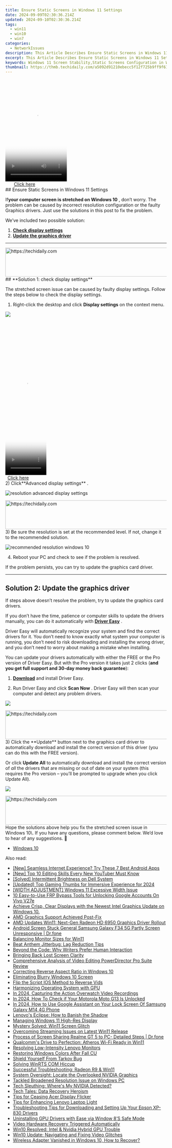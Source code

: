 ```yaml
---
title: Ensure Static Screens in Windows 11 Settings
date: 2024-09-09T02:30:36.214Z
updated: 2024-09-10T02:30:36.214Z
tags:
  - win11
  - win10
  - win7
categories:
  - NetworkIssues
description: This Article Describes Ensure Static Screens in Windows 11 Settings
excerpt: This Article Describes Ensure Static Screens in Windows 11 Settings
keywords: Windows 11 Screen Stability,Static Screens Configuration in Windows 11,Windows 11 No Movable Displays,Static Display Settings in Windows 11,Windows 11 Fixed Screen Mode,Ensure Immutable Screens on Windows 11,Windows 11 No-Movable Display Configuration
thumbnail: https://thmb.techidaily.com/a5092d91210ebecc5f12f725b9ff9f61857216831313f94623bfe4b3f692f3df.jpg
---
```


<!-- affiliate ads begin -->
<span id="1702748">
					<video width="192" height="320" style="cursor:pointer"
           poster="//a.impactradius-go.com/display-clicktoplayimage/1702748.png"
           onclick="if(!this.playClicked){this.play();this.setAttribute('controls',true);this.playClicked=true;}">
	   <source src="//a.impactradius-go.com/display-ad/18544-1702748">
	   <img src="//a.impactradius-go.com/display-clicktoplayimage/1702748.png" style="border: none; height: 100%; width: 100%; object-fit: contain">
	</video>
	<div style="width:120px;text-align:center"><a href="javascript:window.open(decodeURIComponent('https%3A%2F%2Ftwopages.pxf.io%2Fc%2F5597632%2F1702748%2F18544'), '_blank');void(0);">Click here</a></div>
</span>
<img height="0" width="0" src="https://imp.pxf.io/i/5597632/1702748/18544" style="position:absolute;visibility:hidden;" border="0" />
<!-- affiliate ads end -->
## Ensure Static Screens in Windows 11 Settings

 If**your computer screen is stretched on Windows 10** , don’t worry. The problem can be caused by incorrect resolution configuration or the faulty Graphics drivers. Just use the solutions in this post to fix the problem.

We’ve included two possible solution:

1. [**Check display settings**](#solution1)
2. [**Update the graphics driver**](#solution3)

---

<!-- affiliate ads begin -->
<a href="https://ephamedtechinc.pxf.io/c/5597632/2136617/26400" target="_top" id="2136617">
  <img src="//a.impactradius-go.com/display-ad/26400-2136617" border="0" alt="https://techidaily.com" width="728" height="90"/>
</a>
<img height="0" width="0" src="https://ephamedtechinc.pxf.io/i/5597632/2136617/26400" style="position:absolute;visibility:hidden;" border="0" />
<!-- affiliate ads end -->
## **Solution 1: check display settings**

 The stretched screen issue can be caused by faulty display settings. Follow the steps below to check the display settings.

1) Right-click the desktop and click **Display settings**  on the context menu.

![](https://images.drivereasy.com/wp-content/uploads/2017/11/img_5a17c192b55b7.jpg)

<!-- affiliate ads begin -->
<span id="1938136">
					<video width="128" height="480" style="cursor:pointer"
           poster="//a.impactradius-go.com/display-clicktoplayimage/1938136.png"
           onclick="if(!this.playClicked){this.play();this.setAttribute('controls',true);this.playClicked=true;}">
	   <source src="//a.impactradius-go.com/display-ad/22993-1938136">
	   <img src="//a.impactradius-go.com/display-clicktoplayimage/1938136.png" style="border: none; height: 100%; width: 100%; object-fit: contain">
	</video>
	<div style="width:80px;text-align:center"><a href="javascript:window.open(decodeURIComponent('https%3A%2F%2Fhomestyler.sjv.io%2Fc%2F5597632%2F1938136%2F22993'), '_blank');void(0);">Click here</a></div>
</span>
<img height="0" width="0" src="https://imp.pxf.io/i/5597632/1938136/22993" style="position:absolute;visibility:hidden;" border="0" />
<!-- affiliate ads end -->
 2) Click**Advanced display settings** .

![resolution advanced display settings](https://images.drivereasy.com/wp-content/uploads/2016/08/resolution-advanced-display-settings-600x564.jpg)

<!-- affiliate ads begin -->
<a href="https://appsumo.8odi.net/c/5597632/2137380/7443" target="_top" id="2137380">
  <img src="//a.impactradius-go.com/display-ad/7443-2137380" border="0" alt="https://techidaily.com" width="728" height="90"/>
</a>
<img height="0" width="0" src="https://appsumo.8odi.net/i/5597632/2137380/7443" style="position:absolute;visibility:hidden;" border="0" />
<!-- affiliate ads end -->
 3) Be sure the resolution is set at the recommended level. If not, change it to the recommended solution.

![recommended resolution windows 10](https://images.drivereasy.com/wp-content/uploads/2016/08/recommended-resolution-windows-10-1-600x561.jpg)

4) Reboot your PC and check to see if the problem is resolved.

If the problem persists, you can try to update the graphics card driver.

---

## **Solution 2: Update the graphics driver**

 If steps above doesn’t resolve the problem, try to update the graphics card drivers.

 If you don’t have the time, patience or computer skills to update the drivers manually, you can do it automatically with **[Driver Easy](https://tools.techidaily.com/drivereasy/download/)**  .

 Driver Easy will automatically recognize your system and find the correct drivers for it. You don’t need to know exactly what system your computer is running, you don’t need to risk downloading and installing the wrong driver, and you don’t need to worry about making a mistake when installing.

 You can update your drivers automatically with either the FREE or the Pro version of Driver Easy. But with the Pro version it takes just 2 clicks (**and you get full support and 30-day money back guarantee**):

 1) **[Download](https://tools.techidaily.com/drivereasy/download/)**   and install Driver Easy.

 2) Run Driver Easy and click **Scan Now** . Driver Easy will then scan your computer and detect any problem drivers.

![](https://images.drivereasy.com/wp-content/uploads/2019/08/image-498.png)

<!-- affiliate ads begin -->
<a href="https://bluettius.sjv.io/c/5597632/2139111/17108" target="_top" id="2139111">
  <img src="//a.impactradius-go.com/display-ad/17108-2139111" border="0" alt="https://techidaily.com" width="728" height="90"/>
</a>
<img height="0" width="0" src="https://bluettius.sjv.io/i/5597632/2139111/17108" style="position:absolute;visibility:hidden;" border="0" />
<!-- affiliate ads end -->
 3) Click the **Update** button next to the graphics card driver to automatically download and install the correct version of this driver (you can do this with the FREE version).

 Or click **Update All**  to automatically download and install the correct version of _all_   the drivers that are missing or out of date on your system (this requires the Pro version – you’ll be prompted to upgrade when you click Update All).

![](https://images.drivereasy.com/wp-content/uploads/2019/08/image-499.png)

<!-- affiliate ads begin -->
<a href="https://appsumo.8odi.net/c/5597632/2129740/7443" target="_top" id="2129740">
  <img src="//a.impactradius-go.com/display-ad/7443-2129740" border="0" alt="https://techidaily.com" width="728" height="90"/>
</a>
<img height="0" width="0" src="https://appsumo.8odi.net/i/5597632/2129740/7443" style="position:absolute;visibility:hidden;" border="0" />
<!-- affiliate ads end -->
 Hope the solutions above help you fix the stretched screen issue in Windows 10\. If you have any questions, please comment below. We’d love to hear of any suggestions. 🙂

* [Windows 10](https://tools.techidaily.com/drivereasy/download/)

<ins class="adsbygoogle"
     style="display:block"
     data-ad-format="autorelaxed"
     data-ad-client="ca-pub-7571918770474297"
     data-ad-slot="1223367746"></ins>



<ins class="adsbygoogle"
     style="display:block"
     data-ad-client="ca-pub-7571918770474297"
     data-ad-slot="8358498916"
     data-ad-format="auto"
     data-full-width-responsive="true"></ins>





<span class="atpl-alsoreadstyle">Also read:</span>
<div><ul>
<li><a href="https://youtube-help.techidaily.com/new-seamless-internet-experience-try-these-7-best-android-apps/"><u>[New] Seamless Internet Experience? Try These 7 Best Android Apps</u></a></li>
<li><a href="https://facebook-record-videos.techidaily.com/new-top-10-editing-skills-every-new-youtuber-must-know/"><u>[New] Top 10 Editing Skills Every New YouTuber Must Know</u></a></li>
<li><a href="https://network-issues.techidaily.com/solved-intermittent-brightness-on-dell-system/"><u>[Solved] Intermittent Brightness on Dell System</u></a></li>
<li><a href="https://fox-access.techidaily.com/updated-top-gaming-thumbs-for-immersive-experience-for-2024/"><u>[Updated] Top Gaming Thumbs for Immersive Experience for 2024</u></a></li>
<li><a href="https://network-issues.techidaily.com/width-adjustment-windows-11-excessive-width-issue/"><u>[WIDTH ADJUSTMENT] Windows 11 Excessive Width Issue</u></a></li>
<li><a href="https://android-unlock.techidaily.com/10-easy-to-use-frp-bypass-tools-for-unlocking-google-accounts-on-vivo-v27e-by-drfone-android/"><u>10 Easy-to-Use FRP Bypass Tools for Unlocking Google Accounts On Vivo V27e</u></a></li>
<li><a href="https://network-issues.techidaily.com/achieve-crisp-clear-displays-with-the-newest-intel-graphics-update-on-windows-10/"><u>Achieve Crisp, Clear Displays with the Newest Intel Graphics Update on Windows 10.</u></a></li>
<li><a href="https://network-issues.techidaily.com/amd-graphics-support-achieved-post-fix/"><u>AMD Graphics Support Achieved Post-Fix</u></a></li>
<li><a href="https://network-issues.techidaily.com/amd-updates-win11-next-gen-radeon-hd-6950-graphics-driver-rollout/"><u>AMD Updates Win11: Next-Gen Radeon HD 6950 Graphics Driver Rollout</u></a></li>
<li><a href="https://howto.techidaily.com/android-screen-stuck-general-samsung-galaxy-f34-5g-partly-screen-unresponsive-drfone-by-drfone-fix-android-problems-fix-android-problems/"><u>Android Screen Stuck General Samsung Galaxy F34 5G Partly Screen Unresponsive | Dr.fone</u></a></li>
<li><a href="https://graphic-issues.techidaily.com/balancing-monitor-sizes-for-win11/"><u>Balancing Monitor Sizes for Win11</u></a></li>
<li><a href="https://network-issues.techidaily.com/beat-anthem-jitterbug-lag-reduction-tips/"><u>Beat Anthem Jitterbug: Lag Reduction Tips</u></a></li>
<li><a href="https://tech-savvy.techidaily.com/beyond-the-code-why-writers-prefer-human-interaction/"><u>Beyond the Code: Why Writers Prefer Human Interaction</u></a></li>
<li><a href="https://network-issues.techidaily.com/bringing-back-lost-screen-clarity/"><u>Bringing Back Lost Screen Clarity</u></a></li>
<li><a href="https://extra-information.techidaily.com/comprehensive-analysis-of-video-editing-powerdirector-pro-suite-review/"><u>Comprehensive Analysis of Video Editing  PowerDirector Pro Suite Review</u></a></li>
<li><a href="https://network-issues.techidaily.com/correcting-reverse-aspect-ratio-in-windows-10/"><u>Correcting Reverse Aspect Ratio in Windows 10</u></a></li>
<li><a href="https://network-issues.techidaily.com/eliminating-blurry-windows-10-screen/"><u>Eliminating Blurry Windows 10 Screen</u></a></li>
<li><a href="https://extra-lessons.techidaily.com/flip-the-script-ios-method-to-reverse-vids/"><u>Flip the Script  IOS Method to Reverse Vids</u></a></li>
<li><a href="https://network-issues.techidaily.com/harmonizing-operating-system-with-gpu/"><u>Harmonizing Operating System with GPU</u></a></li>
<li><a href="https://on-screen-recording.techidaily.com/in-2024-capturing-the-action-overwatch-video-recordings/"><u>In 2024, Capturing the Action  Overwatch Video Recordings</u></a></li>
<li><a href="https://sim-unlock.techidaily.com/in-2024-how-to-check-if-your-motorola-moto-g13-is-unlocked-by-drfone-android/"><u>In 2024, How To Check if Your Motorola Moto G13 Is Unlocked</u></a></li>
<li><a href="https://android-unlock.techidaily.com/in-2024-how-to-use-google-assistant-on-your-lock-screen-of-samsung-galaxy-m14-4g-phone-by-drfone-android/"><u>In 2024, How to Use Google Assistant on Your Lock Screen Of Samsung Galaxy M14 4G Phone</u></a></li>
<li><a href="https://network-issues.techidaily.com/lenovos-eclipse-how-to-banish-the-shadow/"><u>Lenovo's Eclipse: How to Banish the Shadow</u></a></li>
<li><a href="https://network-issues.techidaily.com/managing-windows-11-high-res-display/"><u>Managing Windows 11 High-Res Display</u></a></li>
<li><a href="https://graphic-issues.techidaily.com/mystery-solved-win11-screen-glitch/"><u>Mystery Solved: Win11 Screen Glitch</u></a></li>
<li><a href="https://network-issues.techidaily.com/overcoming-streaming-issues-on-latest-win11-release/"><u>Overcoming Streaming Issues on Latest Win11 Release</u></a></li>
<li><a href="https://screen-mirror.techidaily.com/process-of-screen-sharing-realme-gt-5-to-pc-detailed-steps-drfone-by-drfone-android/"><u>Process of Screen Sharing Realme GT 5 to PC- Detailed Steps | Dr.fone</u></a></li>
<li><a href="https://network-issues.techidaily.com/qualcomms-drive-to-perfection-atheros-wi-fi-ready-in-win11/"><u>Qualcomm's Drive to Perfection: Atheros Wi-Fi Ready in Win11</u></a></li>
<li><a href="https://network-issues.techidaily.com/resolving-low-intensity-lenovo-monitors/"><u>Resolving Low-Intensity Lenovo Monitors</u></a></li>
<li><a href="https://network-issues.techidaily.com/restoring-windows-colors-after-fall-cu/"><u>Restoring Windows Colors After Fall CU</u></a></li>
<li><a href="https://network-issues.techidaily.com/shield-yourself-from-tarkov-bug/"><u>Shield Yourself From Tarkov Bug</u></a></li>
<li><a href="https://network-issues.techidaily.com/solving-winrts-com-hiccup/"><u>Solving WinRTS COM Hiccup</u></a></li>
<li><a href="https://network-issues.techidaily.com/successful-troubleshooting-radeon-r9-and-win11/"><u>Successful Troubleshooting: Radeon R9 & Win11</u></a></li>
<li><a href="https://network-issues.techidaily.com/system-oversight-locate-the-overlooked-nvidia-graphics/"><u>System Oversight: Locate the Overlooked NVIDIA Graphics</u></a></li>
<li><a href="https://network-issues.techidaily.com/tackled-broadened-resolution-issue-on-windows-pc/"><u>Tackled Broadened Resolution Issue on Windows PC</u></a></li>
<li><a href="https://network-issues.techidaily.com/tech-sleuthing-wheres-my-nvidia-detected/"><u>Tech Sleuthing: Where's My NVIDIA Detected?</u></a></li>
<li><a href="https://network-issues.techidaily.com/tech-tales-data-recovery-heroism/"><u>Tech Tales: Data Recovery Heroism</u></a></li>
<li><a href="https://network-issues.techidaily.com/tips-for-ceasing-acer-display-flicker/"><u>Tips for Ceasing Acer Display Flicker</u></a></li>
<li><a href="https://network-issues.techidaily.com/tips-for-enhancing-lenovo-laptop-light/"><u>Tips for Enhancing Lenovo Laptop Light</u></a></li>
<li><a href="https://hardware-updates.techidaily.com/troubleshooting-tips-for-downloading-and-setting-up-your-epson-xp-830-drivers/"><u>Troubleshooting Tips for Downloading and Setting Up Your Epson XP-830 Drivers</u></a></li>
<li><a href="https://network-issues.techidaily.com/uninstalling-gpu-drivers-with-ease-via-window-8s-safe-mode/"><u>Uninstalling GPU Drivers with Ease via Window 8’S Safe Mode</u></a></li>
<li><a href="https://network-issues.techidaily.com/video-hardware-recovery-triggered-automatically/"><u>Video Hardware Recovery Triggered Automatically</u></a></li>
<li><a href="https://network-issues.techidaily.com/win10-resolved-intel-and-nvidia-hybrid-gpu-trouble/"><u>Win10 Resolved: Intel & Nvidia Hybrid GPU Trouble</u></a></li>
<li><a href="https://network-issues.techidaily.com/win10-update-navigating-and-fixing-video-glitches/"><u>Win10 Update: Navigating and Fixing Video Glitches</u></a></li>
<li><a href="https://network-issues.techidaily.com/wireless-adapter-vanished-in-windows-10-how-to-recover/"><u>Wireless Adapter Vanished in Windows 10, How to Recover?</u></a></li>
</ul></div>
